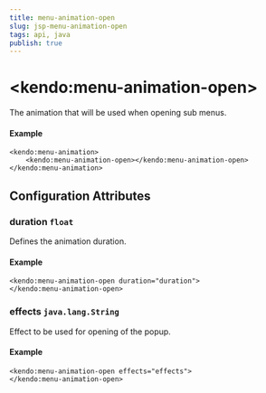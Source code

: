 ```yaml
---
title: menu-animation-open
slug: jsp-menu-animation-open
tags: api, java
publish: true
---
```


# \<kendo:menu-animation-open\>

The animation that will be used when opening sub menus.

#### Example
    <kendo:menu-animation>
        <kendo:menu-animation-open></kendo:menu-animation-open>
    </kendo:menu-animation>

## Configuration Attributes

### duration `float`

Defines the animation duration.

#### Example
    <kendo:menu-animation-open duration="duration">
    </kendo:menu-animation-open>

### effects `java.lang.String`

Effect to be used for opening of the popup.

#### Example
    <kendo:menu-animation-open effects="effects">
    </kendo:menu-animation-open>

